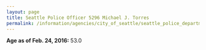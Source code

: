 ```yaml
---
layout: page
title: Seattle Police Officer 5296 Michael J. Torres
permalink: /information/agencies/city_of_seattle/seattle_police_department/copbook/5296/
---
```


**Age as of Feb. 24, 2016:** 53.0
